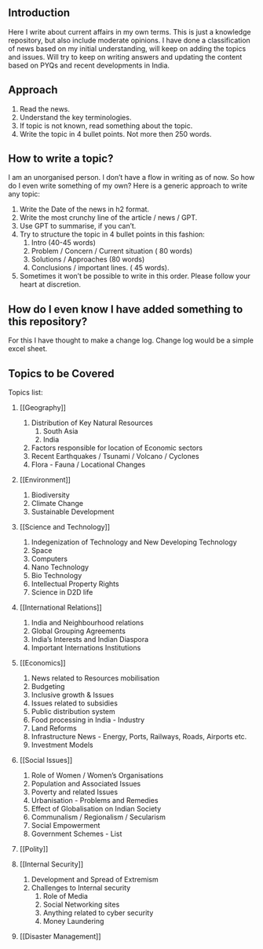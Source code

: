 ## Introduction

Here I write about current affairs in my own terms. This is just a knowledge repository, but also include moderate opinions. I have done a classification of news based on my initial understanding, will keep on adding the topics and issues. Will try to keep on writing answers and updating the content based on PYQs and recent developments in India.

## Approach

1. Read the news.
2. Understand the key terminologies.
3. If topic is not known, read something about the topic.
4. Write the topic in 4 bullet points. Not more then 250 words.

## How to write a topic?

I am an unorganised person. I don’t have a flow in writing as of now. So how do I even write something of my own? Here is a generic approach to write any topic:

1. Write the Date of the news in h2 format.
2. Write the most crunchy line of the article / news / GPT.
3. Use GPT to summarise, if you can’t.
4. Try to structure the topic in 4 bullet points in this fashion:
    1. Intro (40-45 words)
    2. Problem / Concern / Current situation ( 80 words)
    3. Solutions / Approaches (80 words)
    4. Conclusions / important lines. ( 45 words).
5. Sometimes it won’t be possible to write in this order. Please follow your heart at discretion.

## How do I even know I have added something to this repository?

For this I have thought to make a change log. Change log would be a simple excel sheet.



## Topics to be Covered

Topics list:

1. [[Geography]]

	1. Distribution of Key Natural Resources
	    1. South Asia
	    2. India
	2. Factors responsible for location of Economic sectors
	3. Recent Earthquakes / Tsunami / Volcano / Cyclones
	4. Flora - Fauna / Locational Changes

2. [[Environment]]

	1. Biodiversity
	2. Climate Change
	3. Sustainable Development

3. [[Science and Technology]]
	1. Indegenization of Technology and New Developing Technology
	2. Space
	3. Computers
	4. Nano Technology
	5. Bio Technology
	6. Intellectual Property Rights
	7. Science in D2D life

4. [[International Relations]]
	1. India and Neighbourhood relations
	2. Global Grouping Agreements
	3. India’s Interests and Indian Diaspora
	4. Important Internations Institutions

5. [[Economics]]
	1. News related to Resources mobilisation
	2. Budgeting
	3. Inclusive growth & Issues
	4. Issues related to subsidies
	5. Public distribution system
	6. Food processing in India - Industry
	7. Land Reforms
	8. Infrastructure News - Energy, Ports, Railways, Roads, Airports etc.
	9. Investment Models

6. [[Social Issues]]
	1. Role of Women / Women’s Organisations
	2. Population and Associated Issues
	3. Poverty and related Issues
	4. Urbanisation - Problems and Remedies
	5. Effect of Globalisation on Indian Society
	6. Communalism / Regionalism / Secularism
	7. Social Empowerment
	8. Government Schemes - List

7. [[Polity]]

8. [[Internal Security]]
	1. Development and Spread of Extremism
	2. Challenges to Internal security
	    1. Role of Media
	    2. Social Networking sites
	    3. Anything related to cyber security
	    4. Money Laundering

9. [[Disaster Management]]